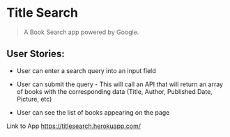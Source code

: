 # Title Search 

> A Book Search app powered by Google. 

## User Stories:

- User can enter a search query into an input field

- User can submit the query - This will call an API that will return an array of books with the corresponding data (Title, Author, Published Date, Picture, etc)

- User can see the list of books appearing on the page
    
Link to App https://titlesearch.herokuapp.com/


